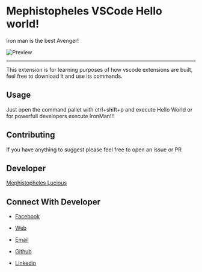 # Mephistopheles VSCode Hello world!
  
Iron man is the best Avenger!

![Preview](https://github.com/demephistopheles/Ironman-HelloWorld)

<hr>

This extension is for learning purposes of how vscode extensions are built, feel free to download it and use its commands.

## Usage

Just open the command pallet with ctrl+shift+p and execute Hello World or for powerfull developers execute IronMan!!!

## Contributing

If you have anything to suggest please feel free to open an issue or PR

## Developer

[Mephistopheles Lucious](demephistopheles.com)

## Connect With Developer

- [Facebook](https://www.facebook.com/mephistopheles.lucious.7)


- [Web](https://demephistopheles.com)


- [Email](mailto:hello@demephistopheles.com)


- [Github](https://github.com/demephistopheles)


- [Linkedin](https://www.linkedin.com/in/jason-demephistopheles-972a171b7/)